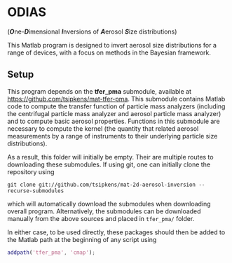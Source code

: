 # ODIAS
(***O***ne-***D***imensional ***I***nversions of ***A***erosol ***S***ize distributions)

This Matlab program is designed to invert aerosol size distributions for a range of devices, with a focus on methods in the Bayesian framework. 

## Setup

This program depends on the **tfer_pma** submodule, available at https://github.com/tsipkens/mat-tfer-pma. This submodule contains Matlab code to compute the transfer function of particle mass analyzers (including the centrifugal particle mass analyzer and aerosol particle mass analyzer) and to compute basic aerosol properties. Functions in this submodule are necessary to compute the kernel (the quantity that related aerosol measurements  by a range of instruments to their underlying particle size distributions). 

As a result, this folder will initially be empty. Their are multiple routes to downloading these submodules. If using git, one can initially clone the repository using 

```shell
git clone git://github.com/tsipkens/mat-2d-aerosol-inversion --recurse-submodules
```

which will automatically download the submodules when downloading overall program. Alternatively, the submodules can be downloaded manually from the above sources and placed in `tfer_pma/` folder. 

In either case, to be used directly, these packages should then be added to the Matlab path at the beginning of any script using

```Matlab
addpath('tfer_pma', 'cmap');
```